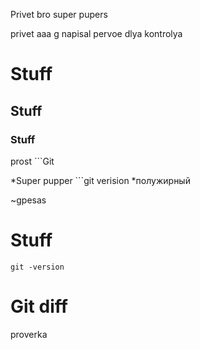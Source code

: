 Privet bro 
super pupers

privet 
aaa
g
napisal pervoe dlya kontrolya
# Stuff 
## Stuff 
### Stuff 
prost ```Git


*Super pupper  ```git verision 
*полужирный 


~gpesas

# Stuff
```git -version```

# Git diff
proverka   